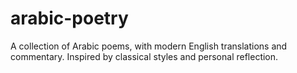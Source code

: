 # arabic-poetry
A collection of Arabic poems, with modern English translations and commentary. Inspired by classical styles and personal reflection.

